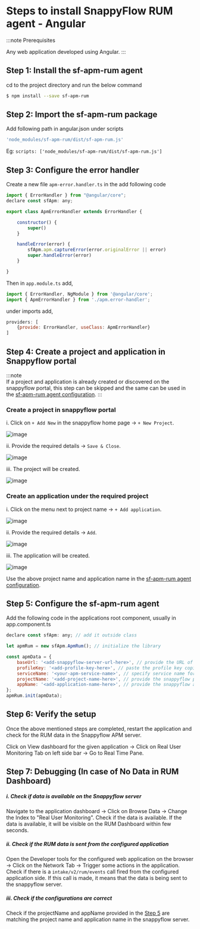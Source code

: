 # Steps to install SnappyFlow RUM agent - Angular

:::note Prerequisites

Any web application developed using Angular.
:::

## **Step 1: Install the sf-apm-rum agent**

cd to the project directory and run the below command
```bash
$ npm install --save sf-apm-rum 
```


## **Step 2: Import the sf-apm-rum package**

Add following path in angular.json under scripts
```js
'node_modules/sf-apm-rum/dist/sf-apm-rum.js'
```
Eg:
```scripts: ['node_modules/sf-apm-rum/dist/sf-apm-rum.js']```


## **Step 3: Configure the error handler**


Create a new file  `apm-error.handler.ts` in the add following code

```js
import { ErrorHandler } from "@angular/core";
declare const sfApm: any;

export class ApmErrorHandler extends ErrorHandler {

	constructor() {
		super()
	}

	handleError(error) {
		sfApm.apm.captureError(error.originalError || error)
		super.handleError(error)
	}

}
```

Then in `app.module.ts` add,
```js
import { ErrorHandler, NgModule } from '@angular/core';
import { ApmErrorHandler } from './apm.error-handler';
```

under imports add,
```js
providers: [
	{provide: ErrorHandler, useClass: ApmErrorHandler}
]
```

## **Step 4: Create a project and application in Snappyflow portal**

:::note  
If a project and application is already created or discovered on the snappyflow portal, this step can be skipped and the same can be used in the [sf-apm-rum agent configuration](#step-5-configure-the-sf-apm-rum-agent).
:::

### Create a project in snappyflow portal
i. Click on `+ Add New` in the snappyflow home page -> `+ New Project`. 

![image](../images/create-proj-1.png)

ii. Provide the required details -> `Save & Close`.  

![image](../images/create-proj-2.png)

iii. The project will be created.  

![image](../images/create-proj-3.png)


### Create an application under the required project
i. Click on the menu next to project name -> `+ Add application`.  

![image](../images/create-app-1.png)

ii. Provide the required details -> `Add`.  

![image](../images/create-app-2.png)

iii. The application will be created.

![image](../images/create-app-3.png)


Use the above project name and application name in the [sf-apm-rum agent configuration](#step-5-configure-the-sf-apm-rum-agent).



## **Step 5: Configure the sf-apm-rum agent**

Add the following code in the applications root component,
usually in app.component.ts

```js
declare const sfApm: any; // add it outside class

let apmRum = new sfApm.ApmRum(); // initialize the library

const apmData = {
	baseUrl: '<add-snappyflow-server-url-here>', // provide the URL of the snappyflow APM server that you are using to view the data
	profileKey: '<add-profile-key-here>', // paste the profile key copied from SF profile
	serviceName: '<your-apm-service-name>', // specify service name for RUM
	projectName: '<add-project-name-here>', // provide the snappyflow project name from step 4
	appName: '<add-application-name-here>', // provide the snappyflow application name from step 4
};
apmRum.init(apmData);
```

## **Step 6: Verify the setup**

Once the above mentioned steps are completed, restart the application and check for the RUM data in the Snappyflow APM server. 

Click on View dashboard for the given application -> Click on Real User Monitoring Tab on left side bar -> Go to Real Time Pane.


## **Step 7: Debugging (In case of No Data in RUM Dashboard)**

##### i. **Check if data is available on the Snappyflow server**  
Navigate to the application dashboard -> Click on Browse Data -> Change the Index to "Real User Monitoring". Check if the data is available. If the data is available, it will be visible on the RUM Dashboard within few seconds.  

##### ii. **Check if the RUM data is sent from the configured application**  
Open the Developer tools for the configured web application on the browser -> Click on the Network Tab -> Trigger some actions in the application. Check if there is a `intake/v2/rum/events` call fired from the configured application side. If this call is made, it means that the data is being sent to the snappyflow server.   

##### iii. **Check if the configurations are correct**  
Check if the projectName and appName provided in the [Step 5](#step-5-configure-the-sf-apm-rum-agent) are matching the project name and application name in the snappyflow server.  